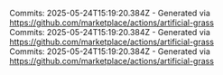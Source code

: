 Commits: 2025-05-24T15:19:20.384Z - Generated via https://github.com/marketplace/actions/artificial-grass
<br>
Commits: 2025-05-24T15:19:20.384Z - Generated via https://github.com/marketplace/actions/artificial-grass
<br>
Commits: 2025-05-24T15:19:20.384Z - Generated via https://github.com/marketplace/actions/artificial-grass
<br>
